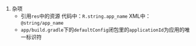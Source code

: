 1. 杂项
    - 引用`res`中的资源
        代码中：`R.string.app_name`
        XML中：`@string/app_name`
    - `app/build.gradle`下的`defaultConfig`闭包里的`applicationId`为应用的唯一标识符
    